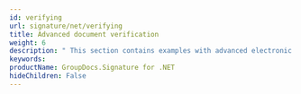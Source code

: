 ```yaml
---
id: verifying
url: signature/net/verifying
title: Advanced document verification
weight: 6
description: " This section contains examples with advanced electronic signatures verification across the document and its pages with GroupDocs.Signature API."
keywords: 
productName: GroupDocs.Signature for .NET
hideChildren: False
---
```

